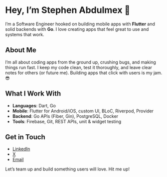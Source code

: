 # Hey, I’m Stephen Abdulmex 👋

I’m a Software Engineer hooked on building mobile apps with **Flutter** and solid backends with **Go**. I love creating apps that feel great to use and systems that work.

## About Me
I’m all about coding apps from the ground up, crushing bugs, and making things run fast. I keep my code clean, test it thoroughly, and leave clear notes for others (or future me). Building apps that click with users is my jam. 😎

## What I Work With
- **Languages**: Dart, Go
- **Mobile**: Flutter for Android/iOS, custom UI, BLoC, Riverpod, Provider
- **Backend**: Go APIs (Fiber, Gin), PostgreSQL, Docker
- **Tools**: Firebase, Git, REST APIs, unit & widget testing

## Get in Touch
- [LinkedIn](https://www.linkedin.com/in/steve-abdulmex)
- [X](https://x.com/BigSteveAbdulmx)
- [Email](mailto:steveabdulmexa@gmail.com)

Let’s team up and build something users will love. Hit me up!
